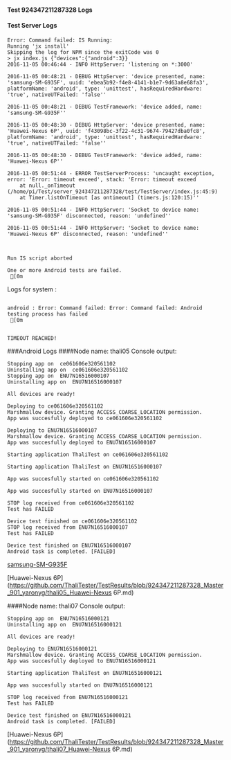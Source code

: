 #### Test 924347211287328 Logs

#### Test Server Logs
```
Error: Command failed: IS Running:
Running 'jx install'
Skipping the log for NPM since the exitCode was 0
> jx index.js {"devices":{"android":3}}
2016-11-05 00:46:44 - INFO HttpServer: 'listening on *:3000'

2016-11-05 00:48:21 - DEBUG HttpServer: 'device presented, name: 'samsung-SM-G935F', uuid: 'ebea5b92-f4e8-4141-b1e7-9d63a8e68fa3', platformName: 'android', type: 'unittest', hasRequiredHardware: 'true', nativeUTFailed: 'false''

2016-11-05 00:48:21 - DEBUG TestFramework: 'device added, name: 'samsung-SM-G935F''

2016-11-05 00:48:30 - DEBUG HttpServer: 'device presented, name: 'Huawei-Nexus 6P', uuid: 'f43098bc-3f22-4c31-9674-79427dba0fc8', platformName: 'android', type: 'unittest', hasRequiredHardware: 'true', nativeUTFailed: 'false''

2016-11-05 00:48:30 - DEBUG TestFramework: 'device added, name: 'Huawei-Nexus 6P''

2016-11-05 00:51:44 - ERROR TestServerProcess: 'uncaught exception, error: 'Error: timeout exceed', stack: 'Error: timeout exceed
    at null._onTimeout (/home/pi/Test/server_924347211287328/test/TestServer/index.js:45:9)
    at Timer.listOnTimeout [as ontimeout] (timers.js:120:15)''

2016-11-05 00:51:44 - INFO HttpServer: 'Socket to device name: 'samsung-SM-G935F' disconnected, reason: 'undefined''

2016-11-05 00:51:44 - INFO HttpServer: 'Socket to device name: 'Huawei-Nexus 6P' disconnected, reason: 'undefined''


 
Run IS script aborted
 
One or more Android tests are failed.
 [0m

```


Logs for system : 
```

android : Error: Command failed: Error: Command failed: Android testing process has failed
 [0m


TIMEOUT REACHED!
```
###Android Logs
####Node name: thali05
Console output:
```
Stopping app on  ce061606e320561102
Uninstalling app on  ce061606e320561102
Stopping app on  ENU7N16516000107
Uninstalling app on  ENU7N16516000107

All devices are ready!

Deploying to ce061606e320561102
Marshmallow device. Granting ACCESS_COARSE_LOCATION permission.
App was succesfully deployed to ce061606e320561102

Deploying to ENU7N16516000107
Marshmallow device. Granting ACCESS_COARSE_LOCATION permission.
App was succesfully deployed to ENU7N16516000107

Starting application ThaliTest on ce061606e320561102

Starting application ThaliTest on ENU7N16516000107

App was succesfully started on ce061606e320561102

App was succesfully started on ENU7N16516000107

STOP log received from ce061606e320561102
Test has FAILED

Device test finished on ce061606e320561102 
STOP log received from ENU7N16516000107
Test has FAILED

Device test finished on ENU7N16516000107 
Android task is completed. [FAILED]
```
[samsung-SM-G935F](https://github.com/ThaliTester/TestResults/blob/924347211287328_Master_901_yaronyg/thali05_samsung-SM-G935F.md)

[Huawei-Nexus 6P](https://github.com/ThaliTester/TestResults/blob/924347211287328_Master_901_yaronyg/thali05_Huawei-Nexus 6P.md)

####Node name: thali07
Console output:
```
Stopping app on  ENU7N16516000121
Uninstalling app on  ENU7N16516000121

All devices are ready!

Deploying to ENU7N16516000121
Marshmallow device. Granting ACCESS_COARSE_LOCATION permission.
App was succesfully deployed to ENU7N16516000121

Starting application ThaliTest on ENU7N16516000121

App was succesfully started on ENU7N16516000121

STOP log received from ENU7N16516000121
Test has FAILED

Device test finished on ENU7N16516000121 
Android task is completed. [FAILED]
```
[Huawei-Nexus 6P](https://github.com/ThaliTester/TestResults/blob/924347211287328_Master_901_yaronyg/thali07_Huawei-Nexus 6P.md)




